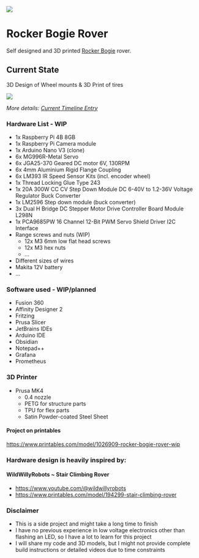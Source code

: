 ![](/documentation/Images/Week2.jpg)

# Rocker Bogie Rover
Self designed and 3D printed [Rocker Bogie](https://en.wikipedia.org/wiki/Rocker-bogie) rover.

## Current State

3D Design of Wheel mounts & 3D Print of tires

![](/documentation/Images/2024/Week4_Animation.gif)

_More details: [Current Timeline Entry](/documentation/Timeline/October%202024.md)_

### Hardware List - WIP
- 1x Raspberry Pi 4B 8GB
- 1x Raspberry Pi Camera module
- 1x Arduino Nano V3 (clone)
- 6x MG996R-Metal Servo
- 6x JGA25-370 Geared DC motor 6V, 130RPM
- 6x 4mm Aluminium Rigid Flange Coupling
- 6x LM393 IR Speed Sensor Kits (incl. encoder wheel)
- 1x Thread Locking Glue Type 243
- 1x 20A 300W CC CV Step Down Module DC 6-40V to 1.2-36V Voltage Regulator Buck Converter
- 1x LM2596 Step down module (buck converter)
- 3x Dual H Bridge DC Stepper Motor Drive Controller Board Module L298N
- 1x PCA9685PW 16 Channel 12-Bit PWM Servo Shield Driver I2C Interface
- Range screws and nuts (WIP)
  - 12x M3 6mm low flat head screws
  - 12x M3 hex nuts
  - ...
- Different sizes of wires
- Makita 12V battery
- ...

### Software used - WIP/planned
- Fusion 360
- Affinity Designer 2
- Fritzing
- Prusa Slicer
- JetBrains IDEs
- Arduino IDE
- Obsidian
- Notepad++
- Grafana
- Prometheus

### 3D Printer
- Prusa MK4
  - 0.4 nozzle
  - PETG for structure parts
  - TPU for flex parts
  - Satin Powder-coated Steel Sheet

#### Project on printables

https://www.printables.com/model/1026909-rocker-bogie-rover-wip

### Hardware design is heavily inspired by:

#### WildWillyRobots ~ Stair Climbing Rover
- https://www.youtube.com/@wildwillyrobots
- https://www.printables.com/model/194299-stair-climbing-rover

### Disclaimer
- This is a side project and might take a long time to finish
- I have no previous experience in low voltage electronics other than flashing an LED,
  so I have a lot to learn for this project
- I will share my code and 3D models, but I might not provide complete build instructions
  or detailed videos due to time constraints
